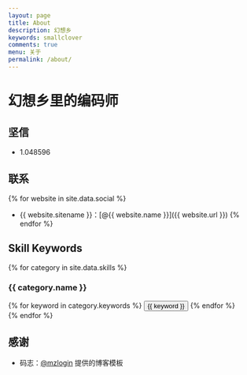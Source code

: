 ```yaml
---
layout: page
title: About
description: 幻想乡
keywords: smallclover
comments: true
menu: 关于
permalink: /about/
---
```

# 幻想乡里的编码师

## 坚信

* 1.048596

## 联系

{% for website in site.data.social %}
* {{ website.sitename }}：[@{{ website.name }}]({{ website.url }})
{% endfor %}

## Skill Keywords

{% for category in site.data.skills %}
### {{ category.name }}
<div class="btn-inline">
{% for keyword in category.keywords %}
<button class="btn btn-outline" type="button">{{ keyword }}</button>
{% endfor %}
</div>
{% endfor %}

## 感谢

* 码志：[@mzlogin](http://mazhuang.org/) 提供的博客模板
